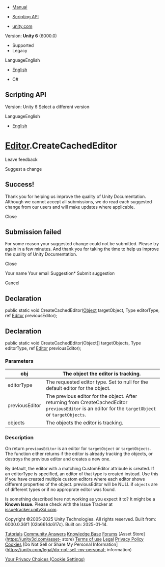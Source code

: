 [ ]()

  * [Manual](../Manual/index.html)
  * [Scripting API](../ScriptReference/index.html)

  * [unity.com](https://unity.com/)

Version: **Unity 6** (6000.0)

  * Supported
  * Legacy

LanguageEnglish

  * [English]()

  * C#

[ ](https://docs.unity3d.com)

## Scripting API

Version: Unity 6 Select a different version

LanguageEnglish

  * [English]()

#  [Editor](Editor.html).CreateCachedEditor

Leave feedback

Suggest a change

## Success!

Thank you for helping us improve the quality of Unity Documentation. Although
we cannot accept all submissions, we do read each suggested change from our
users and will make updates where applicable.

Close

## Submission failed

For some reason your suggested change could not be submitted. Please <a>try
again</a> in a few minutes. And thank you for taking the time to help us
improve the quality of Unity Documentation.

Close

Your name Your email Suggestion* Submit suggestion

Cancel

[ ]()

## Declaration

public static void CreateCachedEditor([Object](Object.html) targetObject, Type
editorType, ref [Editor](Editor.html) previousEditor);

## Declaration

public static void CreateCachedEditor(Object[] targetObjects, Type editorType,
ref [Editor](Editor.html) previousEditor);

### Parameters

obj | The object the editor is tracking.  
---|---  
editorType | The requested editor type. Set to null for the default editor for the object.  
previousEditor | The previous editor for the object. After returning from CreateCachedEditor `previousEditor` is an editor for the `targetObject` or `targetObjects`.  
objects | The objects the editor is tracking.  
  
### Description

On return `previousEditor` is an editor for `targetObject` or `targetObjects`.
The function either returns if the editor is already tracking the objects, or
destroys the previous editor and creates a new one.

By default, the editor with a matching CustomEditor attribute is created. If
an editorType is specified, an editor of that type is created instead. Use
this if you have created multiple custom editors where each editor shows
different properties of the object. previousEditor will be NULL if `objects`
are of different types or if no approprate editor was found.

Is something described here not working as you expect it to? It might be a
**Known Issue**. Please check with the Issue Tracker at
[issuetracker.unity3d.com](https://issuetracker.unity3d.com).

Copyright ©2005-2025 Unity Technologies. All rights reserved. Built from:
6000.0.36f1 (02b661dc617c). Built on: 2025-01-14.

[Tutorials](https://unity3d.com/learn) [Community
Answers](https://answers.unity3d.com) [Knowledge
Base](https://support.unity3d.com/hc/en-us)
[Forums](https://forum.unity3d.com) [Asset Store](https://unity3d.com/asset-
store) [Terms of use](https://docs.unity3d.com/Manual/TermsOfUse.html)
[Legal](https://unity.com/legal) [Privacy
Policy](https://unity.com/legal/privacy-policy)
[Cookies](https://unity.com/legal/cookie-policy) [Do Not Sell or Share My
Personal Information](https://unity.com/legal/do-not-sell-my-personal-
information)

[Your Privacy Choices (Cookie Settings)](javascript:void\(0\);)

